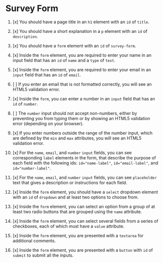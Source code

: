 # Survey Form

1. [x] You should have a page title in an `h1` element with an `id` of `title`.

2. [x] You should have a short explanation in a `p` element with an `id` of `description`.

3. [x] You should have a `form` element with an `id` of `survey-form`.

4. [x] Inside the `form` element, you are required to enter your name in an input field that has an `id` of `name` and a `type` of `text`.

5. [x] Inside the `form` element, you are required to enter your email in an `input` field that has an `id` of `email`.

6. [ ] If you enter an email that is not formatted correctly, you will see an HTML5 validation error.

7. [x] Inside the `form`, you can enter a number in an `input` field that has an `id` of `number`.

8. [ ] The `number` input should not accept non-numbers, either by preventing you from typing them or by showing an HTML5 validation error (depending on your browser).

9. [x] If you enter numbers outside the range of the number input, which are defined by the `min` and `max` attributes, you will see an HTML5 validation error.

10. [x] For the `name`, `email`, and `number` `input` fields, you can see corresponding `label` elements in the form, that describe the purpose of each field with the following ids: `id="name-label"`, `id="email-label"`, and `id="number-label"`.

11. [x] For the `name`, `email`, and `number` `input` fields, you can see `placeholder` text that gives a description or instructions for each field.

12. [x] Inside the `form` element, you should have a `select` dropdown element with an `id` of `dropdown` and at least two options to choose from.

13. [x] Inside the `form` element, you can select an option from a group of at least two radio buttons that are grouped using the `name` attribute.

14. [x] Inside the `form` element, you can select several fields from a series of checkboxes, each of which must have a `value` attribute.

15. [x] Inside the `form` element, you are presented with a `textarea` for additional comments.

16. [x] Inside the `form` element, you are presented with a `button` with `id` of `submit` to submit all the inputs.
